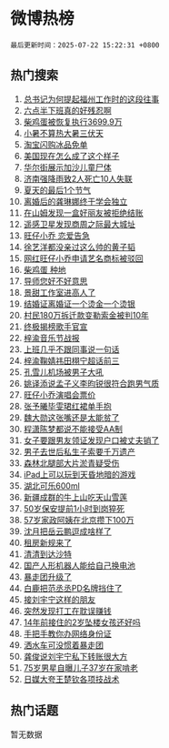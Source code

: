 # 微博热榜

`最后更新时间：2025-07-22 15:22:31 +0800`

## 热门搜索

1. [总书记为何提起福州工作时的这段往事](https://m.weibo.cn/search?containerid=100103type%3D1%26t%3D10%26q%3D%23%E6%80%BB%E4%B9%A6%E8%AE%B0%E4%B8%BA%E4%BD%95%E6%8F%90%E8%B5%B7%E7%A6%8F%E5%B7%9E%E5%B7%A5%E4%BD%9C%E6%97%B6%E7%9A%84%E8%BF%99%E6%AE%B5%E5%BE%80%E4%BA%8B%23&stream_entry_id=51&isnewpage=1&extparam=seat%3D1%26filter_type%3Drealtimehot%26cate%3D10103%26stream_entry_id%3D51%26q%3D%2523%25E6%2580%25BB%25E4%25B9%25A6%25E8%25AE%25B0%25E4%25B8%25BA%25E4%25BD%2595%25E6%258F%2590%25E8%25B5%25B7%25E7%25A6%258F%25E5%25B7%259E%25E5%25B7%25A5%25E4%25BD%259C%25E6%2597%25B6%25E7%259A%2584%25E8%25BF%2599%25E6%25AE%25B5%25E5%25BE%2580%25E4%25BA%258B%2523%26pos%3D0%26dgr%3D0%26c_type%3D51%26display_time%3D1753168950%26pre_seqid%3D175316895011902403462135)
1. [六点半下班真的好残忍啊](https://m.weibo.cn/search?containerid=100103type%3D1%26t%3D10%26q%3D%E5%85%AD%E7%82%B9%E5%8D%8A%E4%B8%8B%E7%8F%AD%E7%9C%9F%E7%9A%84%E5%A5%BD%E6%AE%8B%E5%BF%8D%E5%95%8A&stream_entry_id=31&isnewpage=1&extparam=seat%3D1%26lcate%3D5001%26realpos%3D1%26q%3D%25E5%2585%25AD%25E7%2582%25B9%25E5%258D%258A%25E4%25B8%258B%25E7%258F%25AD%25E7%259C%259F%25E7%259A%2584%25E5%25A5%25BD%25E6%25AE%258B%25E5%25BF%258D%25E5%2595%258A%26pos%3D0%26stream_entry_id%3D31%26cate%3D5001%26flag%3D2%26dgr%3D0%26filter_type%3Drealtimehot%26band_rank%3D1%26c_type%3D31%26display_time%3D1753168950%26pre_seqid%3D175316895011902403462135)
1. [柴鸡蛋被恢复执行3699.9万](https://m.weibo.cn/search?containerid=100103type%3D1%26t%3D10%26q%3D%23%E6%9F%B4%E9%B8%A1%E8%9B%8B%E8%A2%AB%E6%81%A2%E5%A4%8D%E6%89%A7%E8%A1%8C3699.9%E4%B8%87%23&stream_entry_id=31&isnewpage=1&extparam=seat%3D1%26lcate%3D5001%26realpos%3D2%26q%3D%2523%25E6%259F%25B4%25E9%25B8%25A1%25E8%259B%258B%25E8%25A2%25AB%25E6%2581%25A2%25E5%25A4%258D%25E6%2589%25A7%25E8%25A1%258C3699.9%25E4%25B8%2587%2523%26pos%3D1%26stream_entry_id%3D31%26cate%3D5001%26flag%3D2%26dgr%3D0%26filter_type%3Drealtimehot%26band_rank%3D2%26c_type%3D31%26display_time%3D1753168950%26pre_seqid%3D175316895011902403462135)
1. [小暑不算热大暑三伏天](https://m.weibo.cn/search?containerid=100103type%3D1%26t%3D10%26q%3D%23%E5%B0%8F%E6%9A%91%E4%B8%8D%E7%AE%97%E7%83%AD%E5%A4%A7%E6%9A%91%E4%B8%89%E4%BC%8F%E5%A4%A9%23&stream_entry_id=31&isnewpage=1&extparam=seat%3D1%26lcate%3D5001%26realpos%3D3%26q%3D%2523%25E5%25B0%258F%25E6%259A%2591%25E4%25B8%258D%25E7%25AE%2597%25E7%2583%25AD%25E5%25A4%25A7%25E6%259A%2591%25E4%25B8%2589%25E4%25BC%258F%25E5%25A4%25A9%2523%26pos%3D2%26stream_entry_id%3D31%26cate%3D5001%26flag%3D0%26dgr%3D0%26filter_type%3Drealtimehot%26band_rank%3D3%26c_type%3D31%26display_time%3D1753168950%26pre_seqid%3D175316895011902403462135)
1. [淘宝闪购冰品免单](https://m.weibo.cn/search?containerid=100103type%3D1%26t%3D10%26q%3D%23%E6%B7%98%E5%AE%9D%E9%97%AA%E8%B4%AD%E5%86%B0%E5%93%81%E5%85%8D%E5%8D%95%23&stream_entry_id=31&isnewpage=1&extparam=seat%3D1%26lcate%3D5001%26is_ad_pos%3D1%26q%3D%2523%25E6%25B7%2598%25E5%25AE%259D%25E9%2597%25AA%25E8%25B4%25AD%25E5%2586%25B0%25E5%2593%2581%25E5%2585%258D%25E5%258D%2595%2523%26pos%3D3%26dgr%3D0%26adid%3D294243%26cate%3D5001%26stream_entry_id%3D31%26topic_ad%3D1%26filter_type%3Drealtimehot%26band_rank%3D4%26c_type%3D31%26display_time%3D1753168950%26pre_seqid%3D175316895011902403462135)
1. [美国现在怎么成了这个样子](https://m.weibo.cn/search?containerid=100103type%3D1%26t%3D10%26q%3D%E7%BE%8E%E5%9B%BD%E7%8E%B0%E5%9C%A8%E6%80%8E%E4%B9%88%E6%88%90%E4%BA%86%E8%BF%99%E4%B8%AA%E6%A0%B7%E5%AD%90&stream_entry_id=31&isnewpage=1&extparam=seat%3D1%26lcate%3D5001%26realpos%3D4%26q%3D%25E7%25BE%258E%25E5%259B%25BD%25E7%258E%25B0%25E5%259C%25A8%25E6%2580%258E%25E4%25B9%2588%25E6%2588%2590%25E4%25BA%2586%25E8%25BF%2599%25E4%25B8%25AA%25E6%25A0%25B7%25E5%25AD%2590%26pos%3D4%26stream_entry_id%3D31%26cate%3D5001%26flag%3D0%26dgr%3D0%26filter_type%3Drealtimehot%26band_rank%3D4%26c_type%3D31%26display_time%3D1753168950%26pre_seqid%3D175316895011902403462135)
1. [华尔街展示加沙儿童尸体](https://m.weibo.cn/search?containerid=100103type%3D1%26t%3D10%26q%3D%E5%8D%8E%E5%B0%94%E8%A1%97%E5%B1%95%E7%A4%BA%E5%8A%A0%E6%B2%99%E5%84%BF%E7%AB%A5%E5%B0%B8%E4%BD%93&stream_entry_id=31&isnewpage=1&extparam=seat%3D1%26lcate%3D5001%26realpos%3D5%26q%3D%25E5%258D%258E%25E5%25B0%2594%25E8%25A1%2597%25E5%25B1%2595%25E7%25A4%25BA%25E5%258A%25A0%25E6%25B2%2599%25E5%2584%25BF%25E7%25AB%25A5%25E5%25B0%25B8%25E4%25BD%2593%26pos%3D5%26stream_entry_id%3D31%26cate%3D5001%26flag%3D1%26dgr%3D0%26filter_type%3Drealtimehot%26band_rank%3D5%26c_type%3D31%26display_time%3D1753168950%26pre_seqid%3D175316895011902403462135)
1. [济南强降雨致2人死亡10人失联](https://m.weibo.cn/search?containerid=100103type%3D1%26t%3D10%26q%3D%23%E6%B5%8E%E5%8D%97%E5%BC%BA%E9%99%8D%E9%9B%A8%E8%87%B42%E4%BA%BA%E6%AD%BB%E4%BA%A110%E4%BA%BA%E5%A4%B1%E8%81%94%23&stream_entry_id=31&isnewpage=1&extparam=seat%3D1%26lcate%3D5001%26realpos%3D6%26q%3D%2523%25E6%25B5%258E%25E5%258D%2597%25E5%25BC%25BA%25E9%2599%258D%25E9%259B%25A8%25E8%2587%25B42%25E4%25BA%25BA%25E6%25AD%25BB%25E4%25BA%25A110%25E4%25BA%25BA%25E5%25A4%25B1%25E8%2581%2594%2523%26pos%3D6%26stream_entry_id%3D31%26cate%3D5001%26flag%3D0%26dgr%3D0%26filter_type%3Drealtimehot%26band_rank%3D6%26c_type%3D31%26display_time%3D1753168950%26pre_seqid%3D175316895011902403462135)
1. [夏天的最后1个节气](https://m.weibo.cn/search?containerid=100103type%3D1%26t%3D10%26q%3D%23%E5%A4%8F%E5%A4%A9%E7%9A%84%E6%9C%80%E5%90%8E1%E4%B8%AA%E8%8A%82%E6%B0%94%23&stream_entry_id=31&isnewpage=1&extparam=seat%3D1%26lcate%3D5001%26realpos%3D7%26q%3D%2523%25E5%25A4%258F%25E5%25A4%25A9%25E7%259A%2584%25E6%259C%2580%25E5%2590%258E1%25E4%25B8%25AA%25E8%258A%2582%25E6%25B0%2594%2523%26pos%3D7%26stream_entry_id%3D31%26cate%3D5001%26flag%3D0%26dgr%3D0%26filter_type%3Drealtimehot%26band_rank%3D7%26c_type%3D31%26display_time%3D1753168950%26pre_seqid%3D175316895011902403462135)
1. [离婚后的龚琳娜终于学会独立](https://m.weibo.cn/search?containerid=100103type%3D1%26t%3D10%26q%3D%23%E7%A6%BB%E5%A9%9A%E5%90%8E%E7%9A%84%E9%BE%9A%E7%90%B3%E5%A8%9C%E7%BB%88%E4%BA%8E%E5%AD%A6%E4%BC%9A%E7%8B%AC%E7%AB%8B%23&stream_entry_id=31&isnewpage=1&extparam=seat%3D1%26lcate%3D5001%26realpos%3D8%26q%3D%2523%25E7%25A6%25BB%25E5%25A9%259A%25E5%2590%258E%25E7%259A%2584%25E9%25BE%259A%25E7%2590%25B3%25E5%25A8%259C%25E7%25BB%2588%25E4%25BA%258E%25E5%25AD%25A6%25E4%25BC%259A%25E7%258B%25AC%25E7%25AB%258B%2523%26pos%3D8%26stream_entry_id%3D31%26cate%3D5001%26flag%3D2%26dgr%3D0%26filter_type%3Drealtimehot%26band_rank%3D8%26c_type%3D31%26display_time%3D1753168950%26pre_seqid%3D175316895011902403462135)
1. [在山姆发现一盒好丽友被拒绝结账](https://m.weibo.cn/search?containerid=100103type%3D1%26t%3D10%26q%3D%23%E5%9C%A8%E5%B1%B1%E5%A7%86%E5%8F%91%E7%8E%B0%E4%B8%80%E7%9B%92%E5%A5%BD%E4%B8%BD%E5%8F%8B%E8%A2%AB%E6%8B%92%E7%BB%9D%E7%BB%93%E8%B4%A6%23&stream_entry_id=31&isnewpage=1&extparam=seat%3D1%26lcate%3D5001%26realpos%3D9%26q%3D%2523%25E5%259C%25A8%25E5%25B1%25B1%25E5%25A7%2586%25E5%258F%2591%25E7%258E%25B0%25E4%25B8%2580%25E7%259B%2592%25E5%25A5%25BD%25E4%25B8%25BD%25E5%258F%258B%25E8%25A2%25AB%25E6%258B%2592%25E7%25BB%259D%25E7%25BB%2593%25E8%25B4%25A6%2523%26pos%3D9%26stream_entry_id%3D31%26cate%3D5001%26flag%3D2%26dgr%3D0%26filter_type%3Drealtimehot%26band_rank%3D9%26c_type%3D31%26display_time%3D1753168950%26pre_seqid%3D175316895011902403462135)
1. [遥感卫星发现商周之际最大城址](https://m.weibo.cn/search?containerid=100103type%3D1%26t%3D10%26q%3D%23%E9%81%A5%E6%84%9F%E5%8D%AB%E6%98%9F%E5%8F%91%E7%8E%B0%E5%95%86%E5%91%A8%E4%B9%8B%E9%99%85%E6%9C%80%E5%A4%A7%E5%9F%8E%E5%9D%80%23&stream_entry_id=31&isnewpage=1&extparam=seat%3D1%26lcate%3D5001%26realpos%3D10%26q%3D%2523%25E9%2581%25A5%25E6%2584%259F%25E5%258D%25AB%25E6%2598%259F%25E5%258F%2591%25E7%258E%25B0%25E5%2595%2586%25E5%2591%25A8%25E4%25B9%258B%25E9%2599%2585%25E6%259C%2580%25E5%25A4%25A7%25E5%259F%258E%25E5%259D%2580%2523%26pos%3D10%26stream_entry_id%3D31%26cate%3D5001%26flag%3D1%26dgr%3D0%26filter_type%3Drealtimehot%26band_rank%3D10%26c_type%3D31%26display_time%3D1753168950%26pre_seqid%3D175316895011902403462135)
1. [旺仔小乔 恋爱告急](https://m.weibo.cn/search?containerid=100103type%3D1%26t%3D10%26q%3D%E6%97%BA%E4%BB%94%E5%B0%8F%E4%B9%94+%E6%81%8B%E7%88%B1%E5%91%8A%E6%80%A5&stream_entry_id=31&isnewpage=1&extparam=seat%3D1%26lcate%3D5001%26realpos%3D11%26q%3D%25E6%2597%25BA%25E4%25BB%2594%25E5%25B0%258F%25E4%25B9%2594%2520%25E6%2581%258B%25E7%2588%25B1%25E5%2591%258A%25E6%2580%25A5%26pos%3D11%26stream_entry_id%3D31%26cate%3D5001%26flag%3D1%26dgr%3D0%26filter_type%3Drealtimehot%26band_rank%3D11%26c_type%3D31%26display_time%3D1753168950%26pre_seqid%3D175316895011902403462135)
1. [徐艺洋都没亲过这么帅的黄子韬](https://m.weibo.cn/search?containerid=100103type%3D1%26t%3D10%26q%3D%E5%BE%90%E8%89%BA%E6%B4%8B%E9%83%BD%E6%B2%A1%E4%BA%B2%E8%BF%87%E8%BF%99%E4%B9%88%E5%B8%85%E7%9A%84%E9%BB%84%E5%AD%90%E9%9F%AC&stream_entry_id=31&isnewpage=1&extparam=seat%3D1%26lcate%3D5001%26realpos%3D12%26q%3D%25E5%25BE%2590%25E8%2589%25BA%25E6%25B4%258B%25E9%2583%25BD%25E6%25B2%25A1%25E4%25BA%25B2%25E8%25BF%2587%25E8%25BF%2599%25E4%25B9%2588%25E5%25B8%2585%25E7%259A%2584%25E9%25BB%2584%25E5%25AD%2590%25E9%259F%25AC%26pos%3D12%26stream_entry_id%3D31%26cate%3D5001%26flag%3D2%26dgr%3D0%26filter_type%3Drealtimehot%26band_rank%3D12%26c_type%3D31%26display_time%3D1753168950%26pre_seqid%3D175316895011902403462135)
1. [网红旺仔小乔申请艺名商标被驳回](https://m.weibo.cn/search?containerid=100103type%3D1%26t%3D10%26q%3D%23%E7%BD%91%E7%BA%A2%E6%97%BA%E4%BB%94%E5%B0%8F%E4%B9%94%E7%94%B3%E8%AF%B7%E8%89%BA%E5%90%8D%E5%95%86%E6%A0%87%E8%A2%AB%E9%A9%B3%E5%9B%9E%23&stream_entry_id=31&isnewpage=1&extparam=seat%3D1%26lcate%3D5001%26realpos%3D13%26q%3D%2523%25E7%25BD%2591%25E7%25BA%25A2%25E6%2597%25BA%25E4%25BB%2594%25E5%25B0%258F%25E4%25B9%2594%25E7%2594%25B3%25E8%25AF%25B7%25E8%2589%25BA%25E5%2590%258D%25E5%2595%2586%25E6%25A0%2587%25E8%25A2%25AB%25E9%25A9%25B3%25E5%259B%259E%2523%26pos%3D13%26stream_entry_id%3D31%26cate%3D5001%26flag%3D0%26dgr%3D0%26filter_type%3Drealtimehot%26band_rank%3D13%26c_type%3D31%26display_time%3D1753168950%26pre_seqid%3D175316895011902403462135)
1. [柴鸡蛋 种地](https://m.weibo.cn/search?containerid=100103type%3D1%26t%3D10%26q%3D%E6%9F%B4%E9%B8%A1%E8%9B%8B+%E7%A7%8D%E5%9C%B0&stream_entry_id=31&isnewpage=1&extparam=seat%3D1%26lcate%3D5001%26realpos%3D14%26q%3D%25E6%259F%25B4%25E9%25B8%25A1%25E8%259B%258B%2520%25E7%25A7%258D%25E5%259C%25B0%26pos%3D14%26stream_entry_id%3D31%26cate%3D5001%26flag%3D1%26dgr%3D0%26filter_type%3Drealtimehot%26band_rank%3D14%26c_type%3D31%26display_time%3D1753168950%26pre_seqid%3D175316895011902403462135)
1. [导师您好不好意思](https://m.weibo.cn/search?containerid=100103type%3D1%26t%3D10%26q%3D%E5%AF%BC%E5%B8%88%E6%82%A8%E5%A5%BD%E4%B8%8D%E5%A5%BD%E6%84%8F%E6%80%9D&stream_entry_id=31&isnewpage=1&extparam=seat%3D1%26lcate%3D5001%26realpos%3D15%26q%3D%25E5%25AF%25BC%25E5%25B8%2588%25E6%2582%25A8%25E5%25A5%25BD%25E4%25B8%258D%25E5%25A5%25BD%25E6%2584%258F%25E6%2580%259D%26pos%3D15%26stream_entry_id%3D31%26cate%3D5001%26flag%3D1%26dgr%3D0%26filter_type%3Drealtimehot%26band_rank%3D15%26c_type%3D31%26display_time%3D1753168950%26pre_seqid%3D175316895011902403462135)
1. [景甜工作室进高人了](https://m.weibo.cn/search?containerid=100103type%3D1%26t%3D10%26q%3D%E6%99%AF%E7%94%9C%E5%B7%A5%E4%BD%9C%E5%AE%A4%E8%BF%9B%E9%AB%98%E4%BA%BA%E4%BA%86&stream_entry_id=31&isnewpage=1&extparam=seat%3D1%26lcate%3D5001%26realpos%3D16%26q%3D%25E6%2599%25AF%25E7%2594%259C%25E5%25B7%25A5%25E4%25BD%259C%25E5%25AE%25A4%25E8%25BF%259B%25E9%25AB%2598%25E4%25BA%25BA%25E4%25BA%2586%26pos%3D16%26stream_entry_id%3D31%26cate%3D5001%26flag%3D0%26dgr%3D0%26filter_type%3Drealtimehot%26band_rank%3D16%26c_type%3D31%26display_time%3D1753168950%26pre_seqid%3D175316895011902403462135)
1. [结婚证离婚证一个烫金一个烫银](https://m.weibo.cn/search?containerid=100103type%3D1%26t%3D10%26q%3D%23%E7%BB%93%E5%A9%9A%E8%AF%81%E7%A6%BB%E5%A9%9A%E8%AF%81%E4%B8%80%E4%B8%AA%E7%83%AB%E9%87%91%E4%B8%80%E4%B8%AA%E7%83%AB%E9%93%B6%23&stream_entry_id=31&isnewpage=1&extparam=seat%3D1%26lcate%3D5001%26realpos%3D17%26q%3D%2523%25E7%25BB%2593%25E5%25A9%259A%25E8%25AF%2581%25E7%25A6%25BB%25E5%25A9%259A%25E8%25AF%2581%25E4%25B8%2580%25E4%25B8%25AA%25E7%2583%25AB%25E9%2587%2591%25E4%25B8%2580%25E4%25B8%25AA%25E7%2583%25AB%25E9%2593%25B6%2523%26pos%3D17%26stream_entry_id%3D31%26cate%3D5001%26flag%3D0%26dgr%3D0%26filter_type%3Drealtimehot%26band_rank%3D17%26c_type%3D31%26display_time%3D1753168950%26pre_seqid%3D175316895011902403462135)
1. [村民180万拆迁款变勒索金被判10年](https://m.weibo.cn/search?containerid=100103type%3D1%26t%3D10%26q%3D%23%E6%9D%91%E6%B0%91180%E4%B8%87%E6%8B%86%E8%BF%81%E6%AC%BE%E5%8F%98%E5%8B%92%E7%B4%A2%E9%87%91%E8%A2%AB%E5%88%A410%E5%B9%B4%23&stream_entry_id=31&isnewpage=1&extparam=seat%3D1%26lcate%3D5001%26realpos%3D18%26q%3D%2523%25E6%259D%2591%25E6%25B0%2591180%25E4%25B8%2587%25E6%258B%2586%25E8%25BF%2581%25E6%25AC%25BE%25E5%258F%2598%25E5%258B%2592%25E7%25B4%25A2%25E9%2587%2591%25E8%25A2%25AB%25E5%2588%25A410%25E5%25B9%25B4%2523%26pos%3D18%26stream_entry_id%3D31%26cate%3D5001%26flag%3D0%26dgr%3D0%26filter_type%3Drealtimehot%26band_rank%3D18%26c_type%3D31%26display_time%3D1753168950%26pre_seqid%3D175316895011902403462135)
1. [终极揭榜歌手官宣](https://m.weibo.cn/search?containerid=100103type%3D1%26t%3D10%26q%3D%23%E7%BB%88%E6%9E%81%E6%8F%AD%E6%A6%9C%E6%AD%8C%E6%89%8B%E5%AE%98%E5%AE%A3%23&stream_entry_id=31&isnewpage=1&extparam=seat%3D1%26lcate%3D5001%26realpos%3D19%26q%3D%2523%25E7%25BB%2588%25E6%259E%2581%25E6%258F%25AD%25E6%25A6%259C%25E6%25AD%258C%25E6%2589%258B%25E5%25AE%2598%25E5%25AE%25A3%2523%26pos%3D19%26stream_entry_id%3D31%26cate%3D5001%26flag%3D0%26dgr%3D0%26filter_type%3Drealtimehot%26band_rank%3D19%26c_type%3D31%26display_time%3D1753168950%26pre_seqid%3D175316895011902403462135)
1. [梓渝音乐节战报](https://m.weibo.cn/search?containerid=100103type%3D1%26t%3D10%26q%3D%23%E6%A2%93%E6%B8%9D%E9%9F%B3%E4%B9%90%E8%8A%82%E6%88%98%E6%8A%A5%23&stream_entry_id=31&isnewpage=1&extparam=seat%3D1%26lcate%3D5001%26realpos%3D20%26q%3D%2523%25E6%25A2%2593%25E6%25B8%259D%25E9%259F%25B3%25E4%25B9%2590%25E8%258A%2582%25E6%2588%2598%25E6%258A%25A5%2523%26pos%3D20%26stream_entry_id%3D31%26cate%3D5001%26flag%3D1%26dgr%3D0%26filter_type%3Drealtimehot%26band_rank%3D20%26c_type%3D31%26display_time%3D1753168950%26pre_seqid%3D175316895011902403462135)
1. [上班几乎不跟同事说一句话](https://m.weibo.cn/search?containerid=100103type%3D1%26t%3D10%26q%3D%E4%B8%8A%E7%8F%AD%E5%87%A0%E4%B9%8E%E4%B8%8D%E8%B7%9F%E5%90%8C%E4%BA%8B%E8%AF%B4%E4%B8%80%E5%8F%A5%E8%AF%9D&stream_entry_id=31&isnewpage=1&extparam=seat%3D1%26lcate%3D5001%26realpos%3D21%26q%3D%25E4%25B8%258A%25E7%258F%25AD%25E5%2587%25A0%25E4%25B9%258E%25E4%25B8%258D%25E8%25B7%259F%25E5%2590%258C%25E4%25BA%258B%25E8%25AF%25B4%25E4%25B8%2580%25E5%258F%25A5%25E8%25AF%259D%26pos%3D21%26stream_entry_id%3D31%26cate%3D5001%26flag%3D0%26dgr%3D0%26filter_type%3Drealtimehot%26band_rank%3D21%26c_type%3D31%26display_time%3D1753168950%26pre_seqid%3D175316895011902403462135)
1. [梓渝鞠婧祎田栩宁超话前三](https://m.weibo.cn/search?containerid=100103type%3D1%26t%3D10%26q%3D%23%E6%A2%93%E6%B8%9D%E9%9E%A0%E5%A9%A7%E7%A5%8E%E7%94%B0%E6%A0%A9%E5%AE%81%E8%B6%85%E8%AF%9D%E5%89%8D%E4%B8%89%23&stream_entry_id=31&isnewpage=1&extparam=seat%3D1%26lcate%3D5001%26realpos%3D22%26q%3D%2523%25E6%25A2%2593%25E6%25B8%259D%25E9%259E%25A0%25E5%25A9%25A7%25E7%25A5%258E%25E7%2594%25B0%25E6%25A0%25A9%25E5%25AE%2581%25E8%25B6%2585%25E8%25AF%259D%25E5%2589%258D%25E4%25B8%2589%2523%26pos%3D22%26stream_entry_id%3D31%26cate%3D5001%26flag%3D0%26dgr%3D0%26filter_type%3Drealtimehot%26band_rank%3D22%26c_type%3D31%26display_time%3D1753168950%26pre_seqid%3D175316895011902403462135)
1. [孔雪儿机场被男子大吼](https://m.weibo.cn/search?containerid=100103type%3D1%26t%3D10%26q%3D%E5%AD%94%E9%9B%AA%E5%84%BF%E6%9C%BA%E5%9C%BA%E8%A2%AB%E7%94%B7%E5%AD%90%E5%A4%A7%E5%90%BC&stream_entry_id=31&isnewpage=1&extparam=seat%3D1%26lcate%3D5001%26realpos%3D23%26q%3D%25E5%25AD%2594%25E9%259B%25AA%25E5%2584%25BF%25E6%259C%25BA%25E5%259C%25BA%25E8%25A2%25AB%25E7%2594%25B7%25E5%25AD%2590%25E5%25A4%25A7%25E5%2590%25BC%26pos%3D23%26stream_entry_id%3D31%26cate%3D5001%26flag%3D0%26dgr%3D0%26filter_type%3Drealtimehot%26band_rank%3D23%26c_type%3D31%26display_time%3D1753168950%26pre_seqid%3D175316895011902403462135)
1. [姚译添说孟子义李昀锐很符合跑男气质](https://m.weibo.cn/search?containerid=100103type%3D1%26t%3D10%26q%3D%E5%A7%9A%E8%AF%91%E6%B7%BB%E8%AF%B4%E5%AD%9F%E5%AD%90%E4%B9%89%E6%9D%8E%E6%98%80%E9%94%90%E5%BE%88%E7%AC%A6%E5%90%88%E8%B7%91%E7%94%B7%E6%B0%94%E8%B4%A8&stream_entry_id=31&isnewpage=1&extparam=seat%3D1%26lcate%3D5001%26realpos%3D24%26q%3D%25E5%25A7%259A%25E8%25AF%2591%25E6%25B7%25BB%25E8%25AF%25B4%25E5%25AD%259F%25E5%25AD%2590%25E4%25B9%2589%25E6%259D%258E%25E6%2598%2580%25E9%2594%2590%25E5%25BE%2588%25E7%25AC%25A6%25E5%2590%2588%25E8%25B7%2591%25E7%2594%25B7%25E6%25B0%2594%25E8%25B4%25A8%26pos%3D24%26stream_entry_id%3D31%26cate%3D5001%26flag%3D1%26dgr%3D0%26filter_type%3Drealtimehot%26band_rank%3D24%26c_type%3D31%26display_time%3D1753168950%26pre_seqid%3D175316895011902403462135)
1. [旺仔小乔演唱会票价](https://m.weibo.cn/search?containerid=100103type%3D1%26t%3D10%26q%3D%E6%97%BA%E4%BB%94%E5%B0%8F%E4%B9%94%E6%BC%94%E5%94%B1%E4%BC%9A%E7%A5%A8%E4%BB%B7&stream_entry_id=31&isnewpage=1&extparam=seat%3D1%26lcate%3D5001%26realpos%3D25%26q%3D%25E6%2597%25BA%25E4%25BB%2594%25E5%25B0%258F%25E4%25B9%2594%25E6%25BC%2594%25E5%2594%25B1%25E4%25BC%259A%25E7%25A5%25A8%25E4%25BB%25B7%26pos%3D25%26stream_entry_id%3D31%26cate%3D5001%26flag%3D0%26dgr%3D0%26filter_type%3Drealtimehot%26band_rank%3D25%26c_type%3D31%26display_time%3D1753168950%26pre_seqid%3D175316895011902403462135)
1. [张予曦毕雯珺红裙单手抱](https://m.weibo.cn/search?containerid=100103type%3D1%26t%3D10%26q%3D%23%E5%BC%A0%E4%BA%88%E6%9B%A6%E6%AF%95%E9%9B%AF%E7%8F%BA%E7%BA%A2%E8%A3%99%E5%8D%95%E6%89%8B%E6%8A%B1%23&stream_entry_id=31&isnewpage=1&extparam=seat%3D1%26lcate%3D5001%26realpos%3D26%26q%3D%2523%25E5%25BC%25A0%25E4%25BA%2588%25E6%259B%25A6%25E6%25AF%2595%25E9%259B%25AF%25E7%258F%25BA%25E7%25BA%25A2%25E8%25A3%2599%25E5%258D%2595%25E6%2589%258B%25E6%258A%25B1%2523%26pos%3D26%26stream_entry_id%3D31%26cate%3D5001%26flag%3D1%26dgr%3D0%26filter_type%3Drealtimehot%26band_rank%3D26%26c_type%3D31%26display_time%3D1753168950%26pre_seqid%3D175316895011902403462135)
1. [魏大勋这张嘴还是太能贫了](https://m.weibo.cn/search?containerid=100103type%3D1%26t%3D10%26q%3D%E9%AD%8F%E5%A4%A7%E5%8B%8B%E8%BF%99%E5%BC%A0%E5%98%B4%E8%BF%98%E6%98%AF%E5%A4%AA%E8%83%BD%E8%B4%AB%E4%BA%86&stream_entry_id=31&isnewpage=1&extparam=seat%3D1%26lcate%3D5001%26realpos%3D27%26q%3D%25E9%25AD%258F%25E5%25A4%25A7%25E5%258B%258B%25E8%25BF%2599%25E5%25BC%25A0%25E5%2598%25B4%25E8%25BF%2598%25E6%2598%25AF%25E5%25A4%25AA%25E8%2583%25BD%25E8%25B4%25AB%25E4%25BA%2586%26pos%3D27%26stream_entry_id%3D31%26cate%3D5001%26flag%3D1%26dgr%3D0%26filter_type%3Drealtimehot%26band_rank%3D27%26c_type%3D31%26display_time%3D1753168950%26pre_seqid%3D175316895011902403462135)
1. [程潇陈梦都说不能接受AA制](https://m.weibo.cn/search?containerid=100103type%3D1%26t%3D10%26q%3D%E7%A8%8B%E6%BD%87%E9%99%88%E6%A2%A6%E9%83%BD%E8%AF%B4%E4%B8%8D%E8%83%BD%E6%8E%A5%E5%8F%97AA%E5%88%B6&stream_entry_id=31&isnewpage=1&extparam=seat%3D1%26lcate%3D5001%26realpos%3D28%26q%3D%25E7%25A8%258B%25E6%25BD%2587%25E9%2599%2588%25E6%25A2%25A6%25E9%2583%25BD%25E8%25AF%25B4%25E4%25B8%258D%25E8%2583%25BD%25E6%258E%25A5%25E5%258F%2597AA%25E5%2588%25B6%26pos%3D28%26stream_entry_id%3D31%26cate%3D5001%26flag%3D1%26dgr%3D0%26filter_type%3Drealtimehot%26band_rank%3D28%26c_type%3D31%26display_time%3D1753168950%26pre_seqid%3D175316895011902403462135)
1. [女子要跟男友领证发现户口被丈夫销了](https://m.weibo.cn/search?containerid=100103type%3D1%26t%3D10%26q%3D%23%E5%A5%B3%E5%AD%90%E8%A6%81%E8%B7%9F%E7%94%B7%E5%8F%8B%E9%A2%86%E8%AF%81%E5%8F%91%E7%8E%B0%E6%88%B7%E5%8F%A3%E8%A2%AB%E4%B8%88%E5%A4%AB%E9%94%80%E4%BA%86%23&stream_entry_id=31&isnewpage=1&extparam=seat%3D1%26lcate%3D5001%26realpos%3D29%26q%3D%2523%25E5%25A5%25B3%25E5%25AD%2590%25E8%25A6%2581%25E8%25B7%259F%25E7%2594%25B7%25E5%258F%258B%25E9%25A2%2586%25E8%25AF%2581%25E5%258F%2591%25E7%258E%25B0%25E6%2588%25B7%25E5%258F%25A3%25E8%25A2%25AB%25E4%25B8%2588%25E5%25A4%25AB%25E9%2594%2580%25E4%25BA%2586%2523%26pos%3D29%26stream_entry_id%3D31%26cate%3D5001%26flag%3D0%26dgr%3D0%26filter_type%3Drealtimehot%26band_rank%3D29%26c_type%3D31%26display_time%3D1753168950%26pre_seqid%3D175316895011902403462135)
1. [男子去世后私生子索要千万遗产](https://m.weibo.cn/search?containerid=100103type%3D1%26t%3D10%26q%3D%23%E7%94%B7%E5%AD%90%E5%8E%BB%E4%B8%96%E5%90%8E%E7%A7%81%E7%94%9F%E5%AD%90%E7%B4%A2%E8%A6%81%E5%8D%83%E4%B8%87%E9%81%97%E4%BA%A7%23&stream_entry_id=31&isnewpage=1&extparam=seat%3D1%26lcate%3D5001%26realpos%3D30%26q%3D%2523%25E7%2594%25B7%25E5%25AD%2590%25E5%258E%25BB%25E4%25B8%2596%25E5%2590%258E%25E7%25A7%2581%25E7%2594%259F%25E5%25AD%2590%25E7%25B4%25A2%25E8%25A6%2581%25E5%258D%2583%25E4%25B8%2587%25E9%2581%2597%25E4%25BA%25A7%2523%26pos%3D30%26stream_entry_id%3D31%26cate%3D5001%26flag%3D0%26dgr%3D0%26filter_type%3Drealtimehot%26band_rank%3D30%26c_type%3D31%26display_time%3D1753168950%26pre_seqid%3D175316895011902403462135)
1. [森林北腿部大片淤青疑受伤](https://m.weibo.cn/search?containerid=100103type%3D1%26t%3D10%26q%3D%23%E6%A3%AE%E6%9E%97%E5%8C%97%E8%85%BF%E9%83%A8%E5%A4%A7%E7%89%87%E6%B7%A4%E9%9D%92%E7%96%91%E5%8F%97%E4%BC%A4%23&stream_entry_id=31&isnewpage=1&extparam=seat%3D1%26lcate%3D5001%26realpos%3D31%26q%3D%2523%25E6%25A3%25AE%25E6%259E%2597%25E5%258C%2597%25E8%2585%25BF%25E9%2583%25A8%25E5%25A4%25A7%25E7%2589%2587%25E6%25B7%25A4%25E9%259D%2592%25E7%2596%2591%25E5%258F%2597%25E4%25BC%25A4%2523%26pos%3D31%26stream_entry_id%3D31%26cate%3D5001%26flag%3D1%26dgr%3D0%26filter_type%3Drealtimehot%26band_rank%3D31%26c_type%3D31%26display_time%3D1753168950%26pre_seqid%3D175316895011902403462135)
1. [iPad上可以玩到天昏地暗的游戏](https://m.weibo.cn/search?containerid=100103type%3D1%26t%3D10%26q%3DiPad%E4%B8%8A%E5%8F%AF%E4%BB%A5%E7%8E%A9%E5%88%B0%E5%A4%A9%E6%98%8F%E5%9C%B0%E6%9A%97%E7%9A%84%E6%B8%B8%E6%88%8F&stream_entry_id=31&isnewpage=1&extparam=seat%3D1%26lcate%3D5001%26realpos%3D32%26q%3DiPad%25E4%25B8%258A%25E5%258F%25AF%25E4%25BB%25A5%25E7%258E%25A9%25E5%2588%25B0%25E5%25A4%25A9%25E6%2598%258F%25E5%259C%25B0%25E6%259A%2597%25E7%259A%2584%25E6%25B8%25B8%25E6%2588%258F%26pos%3D32%26stream_entry_id%3D31%26cate%3D5001%26flag%3D1%26dgr%3D0%26filter_type%3Drealtimehot%26band_rank%3D32%26c_type%3D31%26display_time%3D1753168950%26pre_seqid%3D175316895011902403462135)
1. [湖北可乐600ml](https://m.weibo.cn/search?containerid=100103type%3D1%26t%3D10%26q%3D%E6%B9%96%E5%8C%97%E5%8F%AF%E4%B9%90600ml&stream_entry_id=31&isnewpage=1&extparam=seat%3D1%26lcate%3D5001%26realpos%3D33%26q%3D%25E6%25B9%2596%25E5%258C%2597%25E5%258F%25AF%25E4%25B9%2590600ml%26pos%3D33%26stream_entry_id%3D31%26cate%3D5001%26flag%3D1%26dgr%3D0%26filter_type%3Drealtimehot%26band_rank%3D33%26c_type%3D31%26display_time%3D1753168950%26pre_seqid%3D175316895011902403462135)
1. [新疆成群的牛上山吃天山雪莲](https://m.weibo.cn/search?containerid=100103type%3D1%26t%3D10%26q%3D%23%E6%96%B0%E7%96%86%E6%88%90%E7%BE%A4%E7%9A%84%E7%89%9B%E4%B8%8A%E5%B1%B1%E5%90%83%E5%A4%A9%E5%B1%B1%E9%9B%AA%E8%8E%B2%23&stream_entry_id=31&isnewpage=1&extparam=seat%3D1%26lcate%3D5001%26realpos%3D34%26q%3D%2523%25E6%2596%25B0%25E7%2596%2586%25E6%2588%2590%25E7%25BE%25A4%25E7%259A%2584%25E7%2589%259B%25E4%25B8%258A%25E5%25B1%25B1%25E5%2590%2583%25E5%25A4%25A9%25E5%25B1%25B1%25E9%259B%25AA%25E8%258E%25B2%2523%26pos%3D34%26stream_entry_id%3D31%26cate%3D5001%26flag%3D1%26dgr%3D0%26filter_type%3Drealtimehot%26band_rank%3D34%26c_type%3D31%26display_time%3D1753168950%26pre_seqid%3D175316895011902403462135)
1. [50岁保安提前1小时到岗猝死](https://m.weibo.cn/search?containerid=100103type%3D1%26t%3D10%26q%3D%2350%E5%B2%81%E4%BF%9D%E5%AE%89%E6%8F%90%E5%89%8D1%E5%B0%8F%E6%97%B6%E5%88%B0%E5%B2%97%E7%8C%9D%E6%AD%BB%23&stream_entry_id=31&isnewpage=1&extparam=seat%3D1%26lcate%3D5001%26realpos%3D35%26q%3D%252350%25E5%25B2%2581%25E4%25BF%259D%25E5%25AE%2589%25E6%258F%2590%25E5%2589%258D1%25E5%25B0%258F%25E6%2597%25B6%25E5%2588%25B0%25E5%25B2%2597%25E7%258C%259D%25E6%25AD%25BB%2523%26pos%3D35%26stream_entry_id%3D31%26cate%3D5001%26flag%3D1%26dgr%3D0%26filter_type%3Drealtimehot%26band_rank%3D35%26c_type%3D31%26display_time%3D1753168950%26pre_seqid%3D175316895011902403462135)
1. [57岁家政阿姨在北京攒下100万](https://m.weibo.cn/search?containerid=100103type%3D1%26t%3D10%26q%3D%2357%E5%B2%81%E5%AE%B6%E6%94%BF%E9%98%BF%E5%A7%A8%E5%9C%A8%E5%8C%97%E4%BA%AC%E6%94%92%E4%B8%8B100%E4%B8%87%23&stream_entry_id=31&isnewpage=1&extparam=seat%3D1%26lcate%3D5001%26realpos%3D36%26q%3D%252357%25E5%25B2%2581%25E5%25AE%25B6%25E6%2594%25BF%25E9%2598%25BF%25E5%25A7%25A8%25E5%259C%25A8%25E5%258C%2597%25E4%25BA%25AC%25E6%2594%2592%25E4%25B8%258B100%25E4%25B8%2587%2523%26pos%3D36%26stream_entry_id%3D31%26cate%3D5001%26flag%3D0%26dgr%3D0%26filter_type%3Drealtimehot%26band_rank%3D36%26c_type%3D31%26display_time%3D1753168950%26pre_seqid%3D175316895011902403462135)
1. [沈月把岳云鹏逗成啥样了](https://m.weibo.cn/search?containerid=100103type%3D1%26t%3D10%26q%3D%E6%B2%88%E6%9C%88%E6%8A%8A%E5%B2%B3%E4%BA%91%E9%B9%8F%E9%80%97%E6%88%90%E5%95%A5%E6%A0%B7%E4%BA%86&stream_entry_id=31&isnewpage=1&extparam=seat%3D1%26lcate%3D5001%26realpos%3D37%26q%3D%25E6%25B2%2588%25E6%259C%2588%25E6%258A%258A%25E5%25B2%25B3%25E4%25BA%2591%25E9%25B9%258F%25E9%2580%2597%25E6%2588%2590%25E5%2595%25A5%25E6%25A0%25B7%25E4%25BA%2586%26pos%3D37%26stream_entry_id%3D31%26cate%3D5001%26flag%3D0%26dgr%3D0%26filter_type%3Drealtimehot%26band_rank%3D37%26c_type%3D31%26display_time%3D1753168950%26pre_seqid%3D175316895011902403462135)
1. [租房新规来了](https://m.weibo.cn/search?containerid=100103type%3D1%26t%3D10%26q%3D%23%E7%A7%9F%E6%88%BF%E6%96%B0%E8%A7%84%E6%9D%A5%E4%BA%86%23&stream_entry_id=31&isnewpage=1&extparam=seat%3D1%26lcate%3D5001%26realpos%3D38%26q%3D%2523%25E7%25A7%259F%25E6%2588%25BF%25E6%2596%25B0%25E8%25A7%2584%25E6%259D%25A5%25E4%25BA%2586%2523%26pos%3D38%26stream_entry_id%3D31%26cate%3D5001%26flag%3D1%26dgr%3D0%26filter_type%3Drealtimehot%26band_rank%3D38%26c_type%3D31%26display_time%3D1753168950%26pre_seqid%3D175316895011902403462135)
1. [清清到达沙特](https://m.weibo.cn/search?containerid=100103type%3D1%26t%3D10%26q%3D%E6%B8%85%E6%B8%85%E5%88%B0%E8%BE%BE%E6%B2%99%E7%89%B9&stream_entry_id=31&isnewpage=1&extparam=seat%3D1%26lcate%3D5001%26realpos%3D39%26q%3D%25E6%25B8%2585%25E6%25B8%2585%25E5%2588%25B0%25E8%25BE%25BE%25E6%25B2%2599%25E7%2589%25B9%26pos%3D39%26stream_entry_id%3D31%26cate%3D5001%26flag%3D1%26dgr%3D0%26filter_type%3Drealtimehot%26band_rank%3D39%26c_type%3D31%26display_time%3D1753168950%26pre_seqid%3D175316895011902403462135)
1. [国产人形机器人能给自己换电池](https://m.weibo.cn/search?containerid=100103type%3D1%26t%3D10%26q%3D%23%E5%9B%BD%E4%BA%A7%E4%BA%BA%E5%BD%A2%E6%9C%BA%E5%99%A8%E4%BA%BA%E8%83%BD%E7%BB%99%E8%87%AA%E5%B7%B1%E6%8D%A2%E7%94%B5%E6%B1%A0%23&stream_entry_id=31&isnewpage=1&extparam=seat%3D1%26lcate%3D5001%26realpos%3D40%26q%3D%2523%25E5%259B%25BD%25E4%25BA%25A7%25E4%25BA%25BA%25E5%25BD%25A2%25E6%259C%25BA%25E5%2599%25A8%25E4%25BA%25BA%25E8%2583%25BD%25E7%25BB%2599%25E8%2587%25AA%25E5%25B7%25B1%25E6%258D%25A2%25E7%2594%25B5%25E6%25B1%25A0%2523%26pos%3D40%26stream_entry_id%3D31%26cate%3D5001%26flag%3D1%26dgr%3D0%26filter_type%3Drealtimehot%26band_rank%3D40%26c_type%3D31%26display_time%3D1753168950%26pre_seqid%3D175316895011902403462135)
1. [暴走团升级了](https://m.weibo.cn/search?containerid=100103type%3D1%26t%3D10%26q%3D%E6%9A%B4%E8%B5%B0%E5%9B%A2%E5%8D%87%E7%BA%A7%E4%BA%86&stream_entry_id=31&isnewpage=1&extparam=seat%3D1%26lcate%3D5001%26realpos%3D41%26q%3D%25E6%259A%25B4%25E8%25B5%25B0%25E5%259B%25A2%25E5%258D%2587%25E7%25BA%25A7%25E4%25BA%2586%26pos%3D41%26stream_entry_id%3D31%26cate%3D5001%26flag%3D1%26dgr%3D0%26filter_type%3Drealtimehot%26band_rank%3D41%26c_type%3D31%26display_time%3D1753168950%26pre_seqid%3D175316895011902403462135)
1. [白鹿把范丞丞PD名牌挡住了](https://m.weibo.cn/search?containerid=100103type%3D1%26t%3D10%26q%3D%E7%99%BD%E9%B9%BF%E6%8A%8A%E8%8C%83%E4%B8%9E%E4%B8%9EPD%E5%90%8D%E7%89%8C%E6%8C%A1%E4%BD%8F%E4%BA%86&stream_entry_id=31&isnewpage=1&extparam=seat%3D1%26lcate%3D5001%26realpos%3D42%26q%3D%25E7%2599%25BD%25E9%25B9%25BF%25E6%258A%258A%25E8%258C%2583%25E4%25B8%259E%25E4%25B8%259EPD%25E5%2590%258D%25E7%2589%258C%25E6%258C%25A1%25E4%25BD%258F%25E4%25BA%2586%26pos%3D42%26stream_entry_id%3D31%26cate%3D5001%26flag%3D1%26dgr%3D0%26filter_type%3Drealtimehot%26band_rank%3D42%26c_type%3D31%26display_time%3D1753168950%26pre_seqid%3D175316895011902403462135)
1. [接刘宇宁这样的朋友](https://m.weibo.cn/search?containerid=100103type%3D1%26t%3D10%26q%3D%E6%8E%A5%E5%88%98%E5%AE%87%E5%AE%81%E8%BF%99%E6%A0%B7%E7%9A%84%E6%9C%8B%E5%8F%8B&stream_entry_id=31&isnewpage=1&extparam=seat%3D1%26lcate%3D5001%26realpos%3D43%26q%3D%25E6%258E%25A5%25E5%2588%2598%25E5%25AE%2587%25E5%25AE%2581%25E8%25BF%2599%25E6%25A0%25B7%25E7%259A%2584%25E6%259C%258B%25E5%258F%258B%26pos%3D43%26stream_entry_id%3D31%26cate%3D5001%26flag%3D1%26dgr%3D0%26filter_type%3Drealtimehot%26band_rank%3D43%26c_type%3D31%26display_time%3D1753168950%26pre_seqid%3D175316895011902403462135)
1. [突然发现打工在耽误赚钱](https://m.weibo.cn/search?containerid=100103type%3D1%26t%3D10%26q%3D%E7%AA%81%E7%84%B6%E5%8F%91%E7%8E%B0%E6%89%93%E5%B7%A5%E5%9C%A8%E8%80%BD%E8%AF%AF%E8%B5%9A%E9%92%B1&stream_entry_id=31&isnewpage=1&extparam=seat%3D1%26lcate%3D5001%26realpos%3D44%26q%3D%25E7%25AA%2581%25E7%2584%25B6%25E5%258F%2591%25E7%258E%25B0%25E6%2589%2593%25E5%25B7%25A5%25E5%259C%25A8%25E8%2580%25BD%25E8%25AF%25AF%25E8%25B5%259A%25E9%2592%25B1%26pos%3D44%26stream_entry_id%3D31%26cate%3D5001%26flag%3D1%26dgr%3D0%26filter_type%3Drealtimehot%26band_rank%3D44%26c_type%3D31%26display_time%3D1753168950%26pre_seqid%3D175316895011902403462135)
1. [14年前接住的2岁坠楼女孩还好吗](https://m.weibo.cn/search?containerid=100103type%3D1%26t%3D10%26q%3D%2314%E5%B9%B4%E5%89%8D%E6%8E%A5%E4%BD%8F%E7%9A%842%E5%B2%81%E5%9D%A0%E6%A5%BC%E5%A5%B3%E5%AD%A9%E8%BF%98%E5%A5%BD%E5%90%97%23&stream_entry_id=31&isnewpage=1&extparam=seat%3D1%26lcate%3D5001%26realpos%3D45%26q%3D%252314%25E5%25B9%25B4%25E5%2589%258D%25E6%258E%25A5%25E4%25BD%258F%25E7%259A%25842%25E5%25B2%2581%25E5%259D%25A0%25E6%25A5%25BC%25E5%25A5%25B3%25E5%25AD%25A9%25E8%25BF%2598%25E5%25A5%25BD%25E5%2590%2597%2523%26pos%3D45%26stream_entry_id%3D31%26cate%3D5001%26flag%3D0%26dgr%3D0%26filter_type%3Drealtimehot%26band_rank%3D45%26c_type%3D31%26display_time%3D1753168950%26pre_seqid%3D175316895011902403462135)
1. [手把手教你办网络身份证](https://m.weibo.cn/search?containerid=100103type%3D1%26t%3D10%26q%3D%23%E6%89%8B%E6%8A%8A%E6%89%8B%E6%95%99%E4%BD%A0%E5%8A%9E%E7%BD%91%E7%BB%9C%E8%BA%AB%E4%BB%BD%E8%AF%81%23&stream_entry_id=31&isnewpage=1&extparam=seat%3D1%26lcate%3D5001%26realpos%3D46%26q%3D%2523%25E6%2589%258B%25E6%258A%258A%25E6%2589%258B%25E6%2595%2599%25E4%25BD%25A0%25E5%258A%259E%25E7%25BD%2591%25E7%25BB%259C%25E8%25BA%25AB%25E4%25BB%25BD%25E8%25AF%2581%2523%26pos%3D46%26stream_entry_id%3D31%26cate%3D5001%26flag%3D1%26dgr%3D0%26filter_type%3Drealtimehot%26band_rank%3D46%26c_type%3D31%26display_time%3D1753168950%26pre_seqid%3D175316895011902403462135)
1. [洒水车可没惯着暴走团](https://m.weibo.cn/search?containerid=100103type%3D1%26t%3D10%26q%3D%E6%B4%92%E6%B0%B4%E8%BD%A6%E5%8F%AF%E6%B2%A1%E6%83%AF%E7%9D%80%E6%9A%B4%E8%B5%B0%E5%9B%A2&stream_entry_id=31&isnewpage=1&extparam=seat%3D1%26lcate%3D5001%26realpos%3D47%26q%3D%25E6%25B4%2592%25E6%25B0%25B4%25E8%25BD%25A6%25E5%258F%25AF%25E6%25B2%25A1%25E6%2583%25AF%25E7%259D%2580%25E6%259A%25B4%25E8%25B5%25B0%25E5%259B%25A2%26pos%3D47%26stream_entry_id%3D31%26cate%3D5001%26flag%3D0%26dgr%3D0%26filter_type%3Drealtimehot%26band_rank%3D47%26c_type%3D31%26display_time%3D1753168950%26pre_seqid%3D175316895011902403462135)
1. [龚俊说刘宇宁私下转账很大方](https://m.weibo.cn/search?containerid=100103type%3D1%26t%3D10%26q%3D%23%E9%BE%9A%E4%BF%8A%E8%AF%B4%E5%88%98%E5%AE%87%E5%AE%81%E7%A7%81%E4%B8%8B%E8%BD%AC%E8%B4%A6%E5%BE%88%E5%A4%A7%E6%96%B9%23&stream_entry_id=31&isnewpage=1&extparam=seat%3D1%26lcate%3D5001%26realpos%3D48%26q%3D%2523%25E9%25BE%259A%25E4%25BF%258A%25E8%25AF%25B4%25E5%2588%2598%25E5%25AE%2587%25E5%25AE%2581%25E7%25A7%2581%25E4%25B8%258B%25E8%25BD%25AC%25E8%25B4%25A6%25E5%25BE%2588%25E5%25A4%25A7%25E6%2596%25B9%2523%26pos%3D48%26stream_entry_id%3D31%26cate%3D5001%26flag%3D0%26dgr%3D0%26filter_type%3Drealtimehot%26band_rank%3D48%26c_type%3D31%26display_time%3D1753168950%26pre_seqid%3D175316895011902403462135)
1. [75岁男星自曝儿子37岁在家啃老](https://m.weibo.cn/search?containerid=100103type%3D1%26t%3D10%26q%3D%2375%E5%B2%81%E7%94%B7%E6%98%9F%E8%87%AA%E6%9B%9D%E5%84%BF%E5%AD%9037%E5%B2%81%E5%9C%A8%E5%AE%B6%E5%95%83%E8%80%81%23&stream_entry_id=31&isnewpage=1&extparam=seat%3D1%26lcate%3D5001%26realpos%3D49%26q%3D%252375%25E5%25B2%2581%25E7%2594%25B7%25E6%2598%259F%25E8%2587%25AA%25E6%259B%259D%25E5%2584%25BF%25E5%25AD%259037%25E5%25B2%2581%25E5%259C%25A8%25E5%25AE%25B6%25E5%2595%2583%25E8%2580%2581%2523%26pos%3D49%26stream_entry_id%3D31%26cate%3D5001%26flag%3D0%26dgr%3D0%26filter_type%3Drealtimehot%26band_rank%3D49%26c_type%3D31%26display_time%3D1753168950%26pre_seqid%3D175316895011902403462135)
1. [日媒大夸王楚钦各项技战术](https://m.weibo.cn/search?containerid=100103type%3D1%26t%3D10%26q%3D%E6%97%A5%E5%AA%92%E5%A4%A7%E5%A4%B8%E7%8E%8B%E6%A5%9A%E9%92%A6%E5%90%84%E9%A1%B9%E6%8A%80%E6%88%98%E6%9C%AF&stream_entry_id=31&isnewpage=1&extparam=seat%3D1%26lcate%3D5001%26realpos%3D50%26q%3D%25E6%2597%25A5%25E5%25AA%2592%25E5%25A4%25A7%25E5%25A4%25B8%25E7%258E%258B%25E6%25A5%259A%25E9%2592%25A6%25E5%2590%2584%25E9%25A1%25B9%25E6%258A%2580%25E6%2588%2598%25E6%259C%25AF%26pos%3D50%26stream_entry_id%3D31%26cate%3D5001%26flag%3D1%26dgr%3D0%26filter_type%3Drealtimehot%26band_rank%3D50%26c_type%3D31%26display_time%3D1753168950%26pre_seqid%3D175316895011902403462135)

## 热门话题

暂无数据

